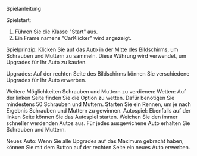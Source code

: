 Spielanleitung

Spielstart:
1. Führen Sie die Klasse "Start" aus.
2. Ein Frame namens "CarKlicker" wird angezeigt.

Spielprinzip:
Klicken Sie auf das Auto in der Mitte des Bildschirms, um Schrauben und Muttern zu sammeln. Diese Währung wird verwendet, um Upgrades für Ihr Auto zu kaufen.

Upgrades:
Auf der rechten Seite des Bildschirms können Sie verschiedene Upgrades für Ihr Auto erwerben.

Weitere Möglichkeiten Schrauben und Muttern zu verdienen:
Wetten: Auf der linken Seite finden Sie die Option zu wetten. Dafür benötigen Sie mindestens 50 Schrauben und Muttern. Starten Sie ein Rennen, um je nach Ergebnis Schrauben und Muttern zu gewinnen.
Autospiel: Ebenfalls auf der linken Seite können Sie das Autospiel starten. Weichen Sie den immer schneller werdenden Autos aus. Für jedes ausgewichene Auto erhalten Sie Schrauben und Muttern.

Neues Auto:
Wenn Sie alle Upgrades auf das Maximum gebracht haben, können Sie mit dem Button auf der rechten Seite ein neues Auto erwerben.

